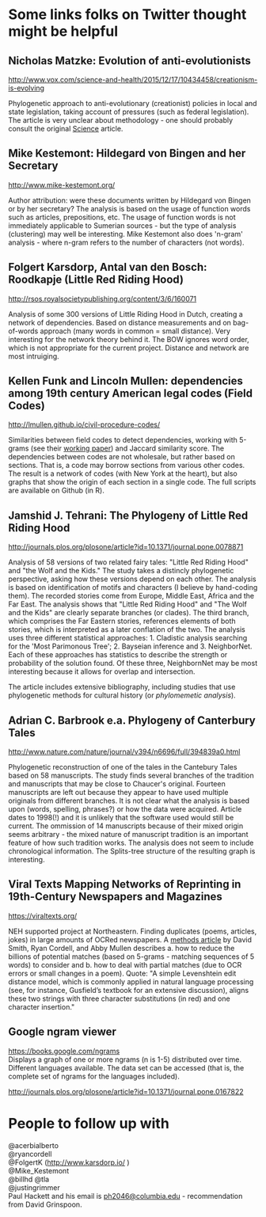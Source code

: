 # Some links folks on Twitter thought might be helpful  
## Nicholas Matzke: Evolution of anti-evolutionists
http://www.vox.com/science-and-health/2015/12/17/10434458/creationism-is-evolving  

Phylogenetic approach to anti-evolutionary (creationist) policies in local and state legislation, taking account of pressures (such as federal legislation). The article is very unclear about methodology - one should probably consult the original [Science](http://science.sciencemag.org/content/351/6268/28.full) article.

## Mike Kestemont: Hildegard von Bingen and her Secretary
http://www.mike-kestemont.org/  

Author attribution: were these documents written by Hildegard von Bingen or by her secretary? The analysis is based on the usage of function words such as articles, prepositions, etc. The usage of function words is not immediately applicable to Sumerian sources - but the type of analysis (clustering) may well be interesting. Mike Kestemont also does 'n-gram' analysis - where n-gram refers to the number of characters (not words).

## Folgert Karsdorp, Antal van den Bosch: Roodkapje (Little Red Riding Hood)
http://rsos.royalsocietypublishing.org/content/3/6/160071  

Analysis of some 300 versions of Little Riding Hood in Dutch, creating a network of dependencies. Based on distance measurements and on bag-of-words approach (many words in common = small distance). Very interesting for the network theory behind it. The BOW ignores word order, which is not appropriate for the current project. Distance and network are most intruiging.

## Kellen Funk and Lincoln Mullen: dependencies among 19th century American legal codes (Field Codes)
http://lmullen.github.io/civil-procedure-codes/  

Similarities between field codes to detect dependencies, working with 5-grams (see their [working paper](http://lmullen.github.io/civil-procedure-codes/talks/dh-working-group/Funk-Mullen.Migration-Field-Code.working-paper.pdf)) and Jaccard similarity score. The dependencies between codes are not wholesale, but rather based on sections. That is, a code may borrow sections from various other codes. The result is a network of codes (with New York at the heart), but also graphs that show the origin of each section in a single code. The full scripts are available on Github (in R).

## Jamshid J. Tehrani: The Phylogeny of Little Red Riding Hood
http://journals.plos.org/plosone/article?id=10.1371/journal.pone.0078871  

Analysis of 58 versions of two related fairy tales: "Little Red Riding Hood" and "the Wolf and the Kids." The study takes a distincly phylogenetic perspective, asking how these versions depend on each other. The analysis is based on identification of motifs and characters (I believe by hand-coding them). The recorded stories come from Europe, Middle East, Africa and the Far East. The analysis shows that "Little Red Riding Hood" and "The Wolf and the Kids" are clearly separate branches (or clades). The third branch, which comprises the Far Eastern stories, references elements of both stories, which is interpreted as a later conflation of the two.
The analysis uses three different statistical approaches: 1. Cladistic analysis searching for the 'Most Parimonous Tree'; 2. Bayseian inference and 3. NeighborNet. Each of these approaches has statistics to describe the strength or probability of the solution found. Of these three, NeighbornNet may be most interesting because it allows for overlap and intersection.

The article includes extensive bibliography, including studies that use phylogenetic methods for cultural history (or *phylomemetic analysis*).


## Adrian C. Barbrook e.a. Phylogeny of Canterbury Tales
http://www.nature.com/nature/journal/v394/n6696/full/394839a0.html  

Phylogenetic reconstruction of one of the tales in the Cantebury Tales based on 58 manuscripts. The study finds several branches of the tradition and manuscripts that may be close to Chaucer's original. Fourteen manuscripts are left out because they appear to have used multiple originals from different branches. It is not clear what the analysis is based upon (words, spelling, phrases?) or how the data were acquired. Article dates to 1998(!) and it is unlikely that the software used would still be current. The ommission of 14 manuscripts because of their mixed origin seems arbitrary - the mixed nature of manuscript tradition is an important feature of how such tradition works. The analysis does not seem to include chronological information. The Splits-tree structure of the resulting graph is interesting.

## Viral Texts Mapping Networks of Reprinting in 19th-Century Newspapers and Magazines
https://viraltexts.org/  

NEH supported project at Northeastern. Finding duplicates (poems, articles, jokes) in large amounts of OCRed newspapers. A [methods article](http://viraltexts.org/2015/05/22/computational-methods-for-uncovering-reprinted-texts-in-antebellum-newspapers/) by David Smith, Ryan Cordell, and Abby Mullen describes a. how to reduce the billions of potential matches (based on 5-grams - matching sequences of 5 words) to consider and b. how to deal with partial matches (due to OCR errors or small changes in a poem). Quote: "A simple Levenshtein edit distance model, which is commonly applied in natural language processing (see, for instance, Gusfield’s textbook for an extensive discussion), aligns these two strings with three character substitutions (in red) and one character insertion."

## Google ngram viewer
https://books.google.com/ngrams  
Displays a graph of one or more ngrams (n is 1-5) distributed over time. Different languages available. The data set can be accessed (that is, the complete set of ngrams for the languages included).

http://journals.plos.org/plosone/article?id=10.1371/journal.pone.0167822  

# People to follow up with  
@acerbialberto  
@ryancordell  
@FolgertK (http://www.karsdorp.io/ )  
@Mike_Kestemont  
@billhd 
@tla   
@justingrimmer  
Paul Hackett and his email is ph2046@columbia.edu - recommendation from David Grinspoon.  

